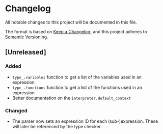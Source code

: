 # Changelog

All notable changes to this project will be documented in this file.

The format is based on [Keep a Changelog](https://keepachangelog.com/en/1.1.0/),
and this project adheres to [Semantic Versioning](https://semver.org/spec/v2.0.0.html).

## [Unreleased]

### Added

- `type_.variables` function to get a list of the variables used in an expression
- `type_.functions` function to get a list of the functions used in an expression
- Better documentation on the `interpreter.default_context`

### Changed

- The parser now sets an expression ID for each (sub-)expression. These will later be referenced by the type checker.
